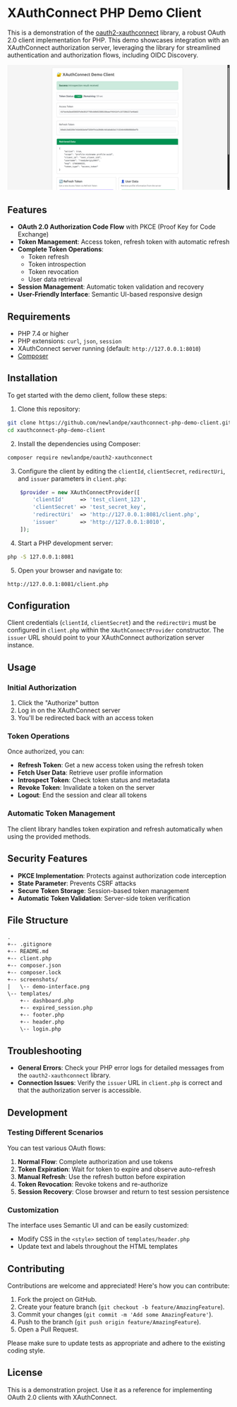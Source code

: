 # XAuthConnect PHP Demo Client

This is a demonstration of the [oauth2-xauthconnect](https://github.com/newlandpe/oauth2-xauthconnect) library, a robust OAuth 2.0 client implementation for PHP. This demo showcases integration with an XAuthConnect authorization server, leveraging the library for streamlined authentication and authorization flows, including OIDC Discovery.

![Demo Interface](screenshots/demo-interface.png)

## Features

- **OAuth 2.0 Authorization Code Flow** with PKCE (Proof Key for Code Exchange)
- **Token Management**: Access token, refresh token with automatic refresh
- **Complete Token Operations**:
  - Token refresh
  - Token introspection
  - Token revocation
  - User data retrieval
- **Session Management**: Automatic token validation and recovery
- **User-Friendly Interface**: Semantic UI-based responsive design

## Requirements

- PHP 7.4 or higher
- PHP extensions: `curl`, `json`, `session`
- XAuthConnect server running (default: `http://127.0.0.1:8010`)
- [Composer](https://getcomposer.org/)

## Installation

To get started with the demo client, follow these steps:

1. Clone this repository:
```bash
git clone https://github.com/newlandpe/xauthconnect-php-demo-client.git
cd xauthconnect-php-demo-client
```

2. Install the dependencies using Composer:
```bash
composer require newlandpe/oauth2-xauthconnect
```

3. Configure the client by editing the `clientId`, `clientSecret`, `redirectUri`, and `issuer` parameters in `client.php`:
```php
    $provider = new XAuthConnectProvider([
        'clientId'     => 'test_client_123',
        'clientSecret' => 'test_secret_key',
        'redirectUri'  => 'http://127.0.0.1:8081/client.php',
        'issuer'       => 'http://127.0.0.1:8010',
    ]);
```

4. Start a PHP development server:
```bash
php -S 127.0.0.1:8081
```

5. Open your browser and navigate to:
```
http://127.0.0.1:8081/client.php
```

## Configuration

Client credentials (`clientId`, `clientSecret`) and the `redirectUri` must be configured in `client.php` within the `XAuthConnectProvider` constructor. The `issuer` URL should point to your XAuthConnect authorization server instance.

## Usage

### Initial Authorization

1. Click the "Authorize" button
2. Log in on the XAuthConnect server
3. You'll be redirected back with an access token

### Token Operations

Once authorized, you can:

- **Refresh Token**: Get a new access token using the refresh token
- **Fetch User Data**: Retrieve user profile information
- **Introspect Token**: Check token status and metadata
- **Revoke Token**: Invalidate a token on the server
- **Logout**: End the session and clear all tokens

### Automatic Token Management

The client library handles token expiration and refresh automatically when using the provided methods.

## Security Features

- **PKCE Implementation**: Protects against authorization code interception
- **State Parameter**: Prevents CSRF attacks
- **Secure Token Storage**: Session-based token management
- **Automatic Token Validation**: Server-side token verification

## File Structure

```
.
+-- .gitignore
+-- README.md
+-- client.php
+-- composer.json
+-- composer.lock
+-- screenshots/
|   \-- demo-interface.png
\-- templates/
    +-- dashboard.php
    +-- expired_session.php
    +-- footer.php
    +-- header.php
    \-- login.php
```

## Troubleshooting

- **General Errors**: Check your PHP error logs for detailed messages from the `oauth2-xauthconnect` library.
- **Connection Issues**: Verify the `issuer` URL in `client.php` is correct and that the authorization server is accessible.

## Development

### Testing Different Scenarios

You can test various OAuth flows:

1. **Normal Flow**: Complete authorization and use tokens
2. **Token Expiration**: Wait for token to expire and observe auto-refresh
3. **Manual Refresh**: Use the refresh button before expiration
4. **Token Revocation**: Revoke tokens and re-authorize
5. **Session Recovery**: Close browser and return to test session persistence

### Customization

The interface uses Semantic UI and can be easily customized:

- Modify CSS in the `<style>` section of `templates/header.php`
- Update text and labels throughout the HTML templates

## Contributing

Contributions are welcome and appreciated! Here's how you can contribute:

1. Fork the project on GitHub.
2. Create your feature branch (`git checkout -b feature/AmazingFeature`).
3. Commit your changes (`git commit -m 'Add some AmazingFeature'`).
4. Push to the branch (`git push origin feature/AmazingFeature`).
5. Open a Pull Request.

Please make sure to update tests as appropriate and adhere to the existing coding style.

## License

This is a demonstration project. Use it as a reference for implementing OAuth 2.0 clients with XAuthConnect.
